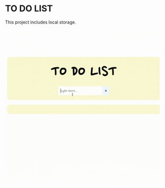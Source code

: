 <h1>TO DO LIST</h1>

<p>This project includes local storage.</p>


![todolistgift](images/todolist.gif)